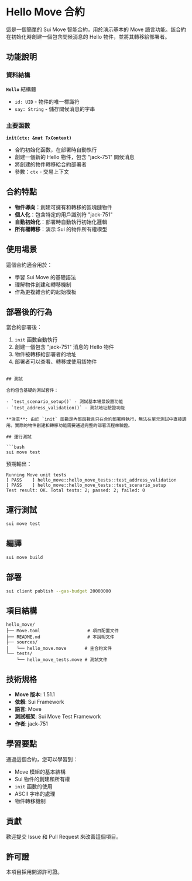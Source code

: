 # Hello Move 合約

這是一個簡單的 Sui Move 智能合約，用於演示基本的 Move 語言功能。該合約在初始化時創建一個包含問候消息的 Hello 物件，並將其轉移給部署者。

## 功能說明

### 資料結構

**`Hello`** 結構體
- `id: UID` - 物件的唯一標識符
- `say: String` - 儲存問候消息的字串

### 主要函數

**`init(ctx: &mut TxContext)`**
- 合約初始化函數，在部署時自動執行
- 創建一個新的 Hello 物件，包含 "jack-751" 問候消息
- 將創建的物件轉移給合約部署者
- 參數：`ctx` - 交易上下文

## 合約特點

- **物件導向**：創建可擁有和轉移的區塊鏈物件
- **個人化**：包含特定的用戶識別符 "jack-751"
- **自動初始化**：部署時自動執行初始化邏輯
- **所有權轉移**：演示 Sui 的物件所有權模型

## 使用場景

這個合約適合用於：
- 學習 Sui Move 的基礎語法
- 理解物件創建和轉移機制
- 作為更複雜合約的起始模板

## 部署後的行為

當合約部署後：
1. `init` 函數自動執行
2. 創建一個包含 "jack-751" 消息的 Hello 物件
3. 物件被轉移給部署者的地址
4. 部署者可以查看、轉移或使用該物件
```

## 測試

合約包含基礎的測試套件：

- `test_scenario_setup()` - 測試基本場景設置功能
- `test_address_validation()` - 測試地址驗證功能

**注意**: 由於 `init` 函數是內部函數且只在合約部署時執行，無法在單元測試中直接調用。實際的物件創建和轉移功能需要通過完整的部署流程來驗證。

## 運行測試

```bash
sui move test
```

預期輸出：
```
Running Move unit tests
[ PASS    ] hello_move::hello_move_tests::test_address_validation
[ PASS    ] hello_move::hello_move_tests::test_scenario_setup
Test result: OK. Total tests: 2; passed: 2; failed: 0
```

## 運行測試

```bash
sui move test
```

## 編譯

```bash
sui move build
```

## 部署

```bash
sui client publish --gas-budget 20000000
```

## 項目結構

```
hello_move/
├── Move.toml                  # 項目配置文件
├── README.md                  # 本說明文件
├── sources/
│   └── hello_move.move       # 主合約文件
└── tests/
    └── hello_move_tests.move # 測試文件
```

## 技術規格

- **Move 版本**: 1.51.1
- **依賴**: Sui Framework
- **語言**: Move
- **測試框架**: Sui Move Test Framework
- **作者**: jack-751

## 學習要點

通過這個合約，您可以學習到：
- Move 模組的基本結構
- Sui 物件的創建和所有權
- `init` 函數的使用
- ASCII 字串的處理
- 物件轉移機制

## 貢獻

歡迎提交 Issue 和 Pull Request 來改善這個項目。

## 許可證

本項目採用開源許可證。

